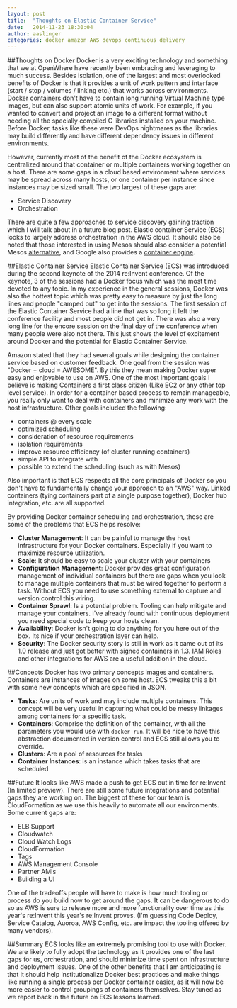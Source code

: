 ```yaml
---
layout: post
title:  "Thoughts on Elastic Container Service"
date:   2014-11-23 18:30:04
author: aaslinger
categories: docker amazon AWS devops continuous delivery
---
```


##Thoughts on Docker
Docker is a very exciting technology and something that we at OpenWhere have recently been embracing and leveraging to much success. Besides isolation, one of the largest and most overlooked benefits of Docker is that it provides a unit of work pattern and interface (start / stop / volumes / linking etc.) that works across environments. Docker containers don't have to contain long running Virtual Machine type images, but can also support atomic units of work. For example, if you wanted to convert and project an image to a different format without needing all the specially compiled C libraries installed on your machine. Before Docker, tasks like these were DevOps nightmares as the libraries may build differently and have different dependency issues in different environments.

However, currently most of the benefit of the Docker ecosystem is centralized around that container or multiple containers working together on a host. There are some gaps in a cloud based environment where services may be spread across many hosts, or one container per instance since instances may be sized small. The two largest of these gaps are:

 - Service Discovery 
 - Orchestration
 
There are quite a few approaches to service discovery gaining traction which I will talk about in a future blog post. Elastic container Service (ECS) looks to largely address orchestration in the AWS cloud. It should also be noted that those interested in using Mesos should also consider a potential Mesos [alternative](http://mesos.apache.org/documentation/latest/docker-containerizer/), and Google also provides a [container engine](https://cloud.google.com/compute/docs/containers).

##Elastic Container Service
Elastic Container Service (ECS) was introduced during the second keynote of the 2014 re:Invent conference. Of the keynote, 3 of the sessions had a Docker focus which was the most time devoted to any topic. In my experience in the general sessions, Docker was also the hottest topic which was pretty easy to measure by just the long lines and people "camped out" to get into the sessions. The first session of the Elastic Container Service had a line that was so long it left the conference facility and most people did not get in. There was also a very long line for the encore session on the final day of the conference when many people were also not there. This just shows the level of excitement around Docker and the potential for Elastic Container Service.

Amazon stated that they had several goals while designing the container service based on customer feedback. One goal from the session was "Docker + cloud = AWESOME". By this they mean making Docker super easy and enjoyable to use on AWS. One of the most important goals I believe is making Containers a first class citizen (Like EC2 or any other top level service). In order for a container based process to remain manageable, you really only want to deal with containers and minimize any work with the host infrastructure. Other goals included the following:

- containers @ every scale
- optimized scheduling
- consideration of resource requirements
- isolation requirements
- improve resource efficiency (of cluster running containers)
- simple API to integrate with
- possible to extend the scheduling (such as with Mesos) 

Also important is that ECS respects all the core principals of Docker so you don't have to fundamentally change your approach to an "AWS" way. Linked containers (tying containers part of a single purpose together), Docker hub integration, etc. are all supported.

By providing Docker container scheduling and orchestration, these are some of the problems that ECS helps resolve:

- **Cluster Management**: It can be painful to manage the host infrastructure for your Docker containers. Especially if you want to maximize resource utilization.
- **Scale**: It should be easy to scale your cluster with your containers
- **Configuration Management**: Docker provides great configuration management of individual containers but there are gaps when you look to manage multiple containers that must be wired together to perform a task. Without ECS you need to use something external to capture and version control this wiring.
- **Container Sprawl**: Is a potential problem. Tooling can help mitigate and manage your containers. I've already found with continuous deployment you need special code to keep your hosts clean.
- **Availability**: Docker isn't going to do anything for you here out of the box. Its nice if your orchestration layer can help.
- **Security**: The Docker security story is still in work as it came out of its 1.0 release and just got better with signed containers in 1.3. IAM Roles and other integrations for AWS are a useful addition in the cloud.


##Concepts
Docker has two primary concepts images and containers. Containers are instances of images on some host. ECS tweaks this a bit with some new concepts which are specified in JSON.

- **Tasks**: Are units of work and may include multiple containers. This concept will be very useful in capturing what could be messy linkages among containers for a specific task.
- **Containers**: Comprise the definition of the container, with all the parameters you would use with `docker run`. It will be nice to have this abstraction documented in version control and ECS still allows you to override.
- **Clusters**: Are a pool of resources for tasks
- **Container Instances**: is an instance which takes tasks that are scheduled

##Future
It looks like AWS made a push to get ECS out in time for re:Invent (In limited preview). There are still some future integrations and potential gaps they are working on. The biggest of these for our team is CloudFormation as we use this heavily to automate all our environments. Some current gaps are:

- ELB Support
- Cloudwatch
- Cloud Watch Logs
- CloudFormation
- Tags
- AWS Management Console
- Partner AMIs
- Building a UI

One of the tradeoffs people will have to make is how much tooling or process do you build now to get around the gaps. It can be dangerous to do so as AWS is sure to release more and more functionality over time as this year's re:Invent this year's re:Invent proves. (I'm guessing Code Deploy, Service Catalog, Auoroa, AWS Config, etc. are impact the tooling offered by many vendors).

##Summary
ECS looks like an extremely promising tool to use with Docker. We are likely to fully adopt the technology as it provides one of the last gaps for us, orchestration, and should minimize time spent on infrastructure and deployment issues. One of the other benefits that I am anticipating is that it should help institutionalize Docker best practices and make things like running a single process per Docker container easier, as it will now be more easier to control groupings of containers themselves. Stay tuned as we report back in the future on ECS lessons learned. 